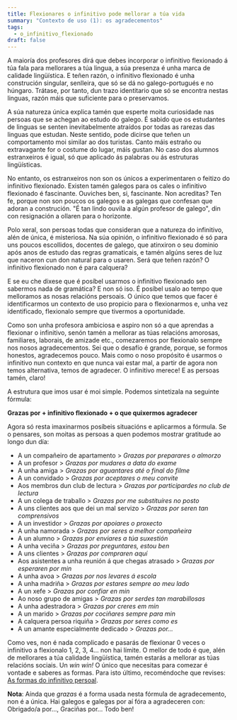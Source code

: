 ```yaml
---
title: Flexionares o infinitivo pode mellorar a túa vida
summary: "Contexto de uso (1): os agradecementos"
tags:
  - o_infinitivo_flexionado
draft: false
---
```

A maioría dos profesores dirá que debes incorporar o infinitivo flexionado á túa fala para mellorares a túa lingua, a súa presenza é unha marca de calidade lingüística. E teñen razón, o infinitivo flexionado é unha construción singular, senlleira, que só se dá no galego-portugués e no húngaro. Trátase, por tanto, dun trazo identitario que só se encontra nestas linguas, razón máis que suficiente para o preservamos.

A súa natureza única explica tamén que esperte moita curiosidade nas persoas que se achegan ao estudo do galego. É sabido que os estudantes de linguas se senten inevitabelmente atraídos por todas as rarezas das linguas que estudan. Neste sentido, pode dicirse que teñen un comportamento moi similar ao dos turistas. Canto máis estraño ou extravagante for o costume do lugar, máis gustan. No caso dos alumnos estranxeiros é igual, só que aplicado ás palabras ou ás estruturas lingüísticas.

No entanto, os estranxeiros non son os únicos a experimentaren o feitizo do infinitivo flexionado. Existen tamén galegos para os cales o infinitivo flexionado é fascinante. Ouviches ben, si, fascinante. Non acreditas? Ten fe, porque non son poucos os galegos e as galegas que confesan que adoran a construción. "É tan lindo ouvila a algún profesor de galego", din con resignación a ollaren para o horizonte.

Polo xeral, son persoas todas que consideran que a natureza do infinitivo, alén de única, é misteriosa. Na súa opinión, o infinitivo flexionado é só para uns poucos escollidos, docentes de galego, que atinxiron o seu dominio após anos de estudo das regras gramaticais, e tamén algúns seres de luz que naceron cun don natural para o usaren. Será que teñen razón? O infinitivo flexionado non é para calquera?

E se eu che dixese que é posíbel usarmos o infinitivo flexionado sen sabermos nada de gramática? E non só iso. É posíbel usalo ao tempo que melloramos as nosas relacións persoais. O único que temos que facer é identificarmos un contexto de uso propicio para o flexionarmos e, unha vez identificado, flexionalo sempre que tivermos a oportunidade.

Como son unha profesora ambiciosa e aspiro non só a que aprendas a flexionar o infinitivo, senón tamén a mellorar as túas relacións amorosas, familiares, laborais, de amizade etc., comezaremos por flexionalo sempre nos nosos agradecementos. Sei que o desafío é grande, porque, se formos honestos, agradecemos pouco. Mais como o noso propósito é usarmos o infinitivo nun contexto en que nunca vai estar mal, a partir de agora non temos alternativa, temos de agradecer. O infinitivo merece! E as persoas tamén, claro!

A estrutura que imos usar é moi simple. Podemos sintetizala na seguinte fórmula:

**Grazas por + infinitivo flexionado + o que quixermos agradecer**

Agora só resta imaxinarmos posíbeis situacións e aplicarmos a fórmula. Se o pensares, son moitas as persoas a quen podemos mostrar gratitude ao longo dun día:

* A un compañeiro de apartamento > *Grazas por preparares o almorzo*
* A un profesor > *Grazas por mudares a data do exame*
* A unha amiga > *Grazas por aguantares até o final do filme*
* A un convidado > *Grazas por aceptares o meu convite*
* Aos membros dun club de lectura > *Grazas por participardes no club de lectura*
* A un colega de traballo > *Grazas por me substituíres no posto*
* A uns clientes aos que dei un mal servizo > *Grazas por seren tan comprensivos*
* A un investidor > *Grazas por apoiares o proxecto*
* A unha namorada > *Grazas por seres a melhor compañeira*
* A un alumno > *Grazas por enviares a túa suxestión*
* A unha veciña > *Grazas por preguntares, estou ben*
* A uns clientes > *Grazas por compraren aquí*
* Aos asistentes a unha reunión á que chegas atrasado > *Grazas por esperaren por min*
* A unha avoa > *Grazas por nos levares á escola*
* A unha madriña > *Grazas por estares sempre ao meu lado*
* A un xefe > *Grazas por confiar en min*
* Ao noso grupo de amigas > *Grazas por serdes tan marabillosas*
* A unha adestradora > *Grazas por creres em min*
* A un marido > *Grazas por cociñares sempre para min*
* A calquera persoa riquiña > *Grazas por seres como es*
* A un amante especialmente dedicado > *Grazas por...*

Como ves, non é nada complicado e pasarás de flexionar 0 veces o infinitivo a flexionalo 1, 2, 3, 4... non hai límite. O mellor de todo é que, alén de mellorares a túa calidade lingüística, tamén estarás a mellorar as túas relacións sociais. Un *win win!* O único que necesitas para comezar é vontade e saberes as formas. Para isto último, recoméndoche que revises: [As formas do infinitivo persoal](https://laurarubio.net/posts/as-formas-do-infinitivo-persoal/).

**Nota**: Aínda que *grazas* é a forma usada nesta fórmula de agradecemento, non é a única. Hai galegos e galegas por aí fóra a agradeceren con: Obrigado/a por..., Graciñas por... Todo ben!